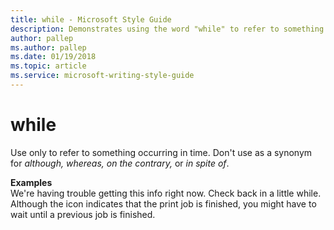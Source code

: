 ```yaml
---
title: while - Microsoft Style Guide
description: Demonstrates using the word "while" to refer to something occurring in time. Don't use as a synonym for although, whereas, on the contrary, or in spite of.
author: pallep
ms.author: pallep
ms.date: 01/19/2018
ms.topic: article
ms.service: microsoft-writing-style-guide
---
```


# while

Use only to refer to something occurring in time. Don't use as a synonym for *although,* *whereas, on the contrary,* or *in spite of*.

**Examples**  
We're having trouble getting this info right now. Check back in a little while.  
Although the icon indicates that the print job is finished, you might have to wait until a previous job is finished.

